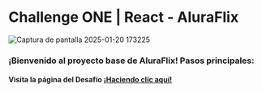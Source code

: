 # Challenge ONE | React - AluraFlix
![Captura de pantalla 2025-01-20 173225](https://github.com/user-attachments/assets/761961aa-b26c-4a44-9178-4d8314ef5bc5)

### ¡Bienvenido al proyecto base de AluraFlix! Pasos principales:

#### Visita la página del Desafío [¡Haciendo clic aquí!](https://github.com/Jacobo1k982/Alura-Flix.git)

